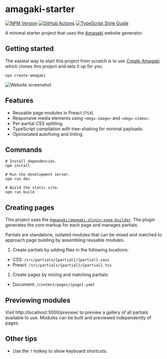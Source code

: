 # amagaki-starter

[![NPM Version][npm-image]][npm-url]
[![GitHub Actions][github-image]][github-url]
[![TypeScript Style Guide][gts-image]][gts-url]

A minimal starter project that uses the [Amagaki](https://amagaki.dev) website generator.

## Getting started

The easiest way to start this project from scratch is to use [Create
Amagaki](https://github.com/blinkk/amagaki/tree/main/packages/create-amagaki)
which clones this project and sets it up for you.

```
npx create-amagaki
```

![Website screenshot](/.github/screenshot_1400x1024.png)

## Features

- Reusable page modules in Preact (`TSX`).
- Responsive media elements using `<degu-image>` and `<degu-video>`.
- Per-partial CSS splitting.
- TypeScript compilation with tree-shaking for minimal payloads.
- Opinionated autofixing and linting.

## Commands

```shell
# Install dependencies.
npm install

# Run the development server.
npm run dev

# Build the static site.
npm run build
```

## Creating pages

This project uses the
[`@amagaki/amagaki-plugin-page-builder`](https://github.com/blinkk/amagaki-plugin-page-builder).
The plugin generates the core markup for each page and manages
partials.

Partials are standalone, isolated modules that can be mixed and
matched to approach page building by assembling reusable modules.

1. Create partials by adding files in the following locations:

- CSS: `/src/partials/{partial}/{partial}.sass`
- Preact: `/src/partials/{partial}/{partial}.tsx`

1. Create pages by mixing and matching partials:

- Document: `/content/pages/{page}.yaml`

## Previewing modules

Visit http://localhost:3000/preview/ to preview a gallery of all partials
available to use. Modules can be built and previewed independently of pages.

## Other tips

- Use the `?` hotkey to show keyboard shortcuts.

[github-image]: https://github.com/blinkk/amagaki-starter/workflows/Build%20site/badge.svg
[github-url]: https://github.com/blinkk/amagaki-starter/actions
[npm-image]: https://img.shields.io/npm/v/@amagaki/amagaki-starter.svg
[npm-url]: https://npmjs.org/package/@amagaki/amagaki-starter
[gts-image]: https://img.shields.io/badge/code%20style-google-blueviolet.svg
[gts-url]: https://github.com/google/gts
